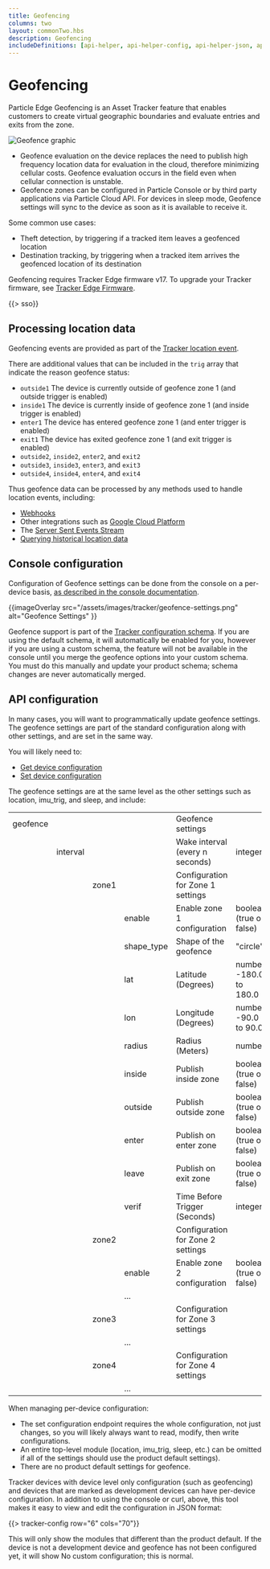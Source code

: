 ```yaml
---
title: Geofencing
columns: two
layout: commonTwo.hbs
description: Geofencing
includeDefinitions: [api-helper, api-helper-config, api-helper-json, api-helper-tracker, codemirror, zip]
---
```


# Geofencing

Particle Edge Geofencing is an Asset Tracker feature that enables customers to create virtual geographic boundaries and evaluate entries and exits from the zone.

![Geofence graphic](/assets/images/tracker/geofence.png)

- Geofence evaluation on the device replaces the need to publish high frequency location data for evaluation in the cloud, therefore minimizing cellular costs. Geofence evaluation occurs in the field even when cellular connection is unstable.
- Geofence zones can be configured in Particle Console or by third party applications via Particle Cloud API. For devices in sleep mode, Geofence settings will sync to the device as soon as it is available to receive it.

Some common use cases:

- Theft detection, by triggering if a tracked item leaves a geofenced location
- Destination tracking, by triggering when a tracked item arrives the geofenced location of its destination

Geofencing requires Tracker Edge firmware v17. To upgrade your Tracker firmware, see [Tracker Edge Firmware](/tutorials/asset-tracking/tracker-edge-firmware/).

{{> sso}}

## Processing location data

Geofencing events are provided as part of the [Tracker location event](/reference/device-cloud/api/#tracker-location-events). 

There are additional values that can be included in the `trig` array that indicate the reason geofence status:

- `outside1` The device is currently outside of geofence zone 1 (and outside trigger is enabled)
- `inside1` The device is currently inside of geofence zone 1 (and inside trigger is enabled)
- `enter1` The device has entered geofence zone 1 (and enter trigger is enabled)
- `exit1` The device has exited geofence zone 1 (and exit trigger is enabled)
- `outside2`, `inside2`, `enter2`, and `exit2`
- `outside3`, `inside3`, `enter3`, and `exit3`
- `outside4`, `inside4`, `enter4`, and `exit4`

Thus geofence data can be processed by any methods used to handle location events, including:

- [Webhooks](/tutorials/device-cloud/webhooks/)
- Other integrations such as [Google Cloud Platform](/tutorials/integrations/google-cloud-platform/)
- The [Server Sent Events Stream](/reference/device-cloud/api/#product-event-stream)
- [Querying historical location data](/reference/device-cloud/api/#location)


## Console configuration

Configuration of Geofence settings can be done from the console on a per-device basis, [as described in the console documentation](/tutorials/device-cloud/console/#geofence-settings).

{{imageOverlay src="/assets/images/tracker/geofence-settings.png" alt="Geofence Settings" }}

Geofence support is part of the [Tracker configuration schema](/tutorials/asset-tracking/tracker-configuration/). If you are using the default schema, it will automatically be enabled for you, however if you are using a custom schema, the feature will not be available in the console until you merge the geofence options into your custom schema. You must do this manually and update your product schema; schema changes are never automatically merged.

## API configuration

In many cases, you will want to programmatically update geofence settings. The geofence settings are part of the standard configuration along with other settings, and are set in the same way.

You will likely need to:

- [Get device configuration](/reference/device-cloud/api/#get-device-configuration)
- [Set device configuration](/reference/device-cloud/api/#set-device-configuration)


The geofence settings are at the same level as the other settings such as location, imu_trig, and sleep, and include:

| | | | | | |
| :--- | :--- | :--- | :--- | :--- | :--- |
| geofence | | | | Geofence settings | |
| | interval | | | Wake interval (every n seconds) | integer |
| | | zone1 | | Configuration for Zone 1 settings | |
| | | | enable | Enable zone 1 configuration | boolean (true or false) |
| | | | shape_type | Shape of the geofence | "circle" |
| | | | lat | Latitude (Degrees) | number -180.0 to 180.0 |
| | | | lon | Longitude (Degrees) | number -90.0 to 90.0 |
| | | | radius | Radius (Meters) | number |
| | | | inside | Publish inside zone | boolean (true or false) |
| | | | outside | Publish outside zone | boolean (true or false) |
| | | | enter | Publish on enter zone | boolean (true or false) |
| | | | leave | Publish on exit zone | boolean (true or false) |
| | | | verif | Time Before Trigger (Seconds) | integer |
| | | zone2 | | Configuration for Zone 2 settings | |
| | | | enable | Enable zone 2 configuration | boolean (true or false) |
| | | | ... | | |
| | | zone3 | | Configuration for Zone 3 settings | |
| | | | ... | | |
| | | zone4 | | Configuration for Zone 4 settings | |
| | | | ... | | |


When managing per-device configuration:

- The set configuration endpoint requires the whole configuration, not just changes, so you will likely always want to read, modify, then write configurations. 
- An entire top-level module (location, imu_trig, sleep, etc.) can be omitted if all of the settings should use the product default settings). 
- There are no product default settings for geofence.

Tracker devices with device level only configuration (such as geofencing) and devices that are marked as development devices can have per-device configuration. In addition to using the console or curl, above, this tool makes it easy to view and edit the configuration in JSON format:


{{> tracker-config row="6" cols="70"}}

This will only show the modules that different than the product default. If the device is not a development device and geofence has not been configured yet, it will show No custom configuration; this is normal.

